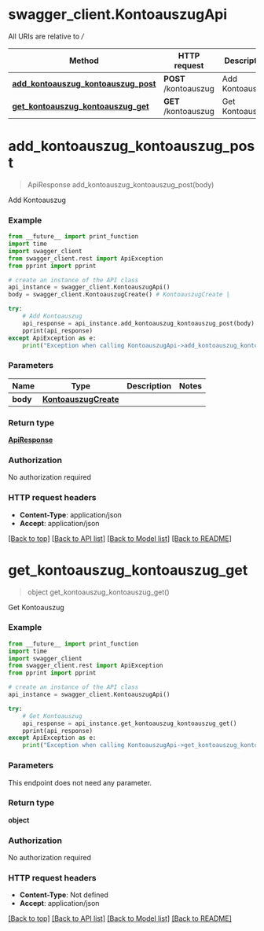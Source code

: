 # swagger_client.KontoauszugApi

All URIs are relative to */*

Method | HTTP request | Description
------------- | ------------- | -------------
[**add_kontoauszug_kontoauszug_post**](KontoauszugApi.md#add_kontoauszug_kontoauszug_post) | **POST** /kontoauszug | Add Kontoauszug
[**get_kontoauszug_kontoauszug_get**](KontoauszugApi.md#get_kontoauszug_kontoauszug_get) | **GET** /kontoauszug | Get Kontoauszug

# **add_kontoauszug_kontoauszug_post**
> ApiResponse add_kontoauszug_kontoauszug_post(body)

Add Kontoauszug

### Example
```python
from __future__ import print_function
import time
import swagger_client
from swagger_client.rest import ApiException
from pprint import pprint

# create an instance of the API class
api_instance = swagger_client.KontoauszugApi()
body = swagger_client.KontoauszugCreate() # KontoauszugCreate | 

try:
    # Add Kontoauszug
    api_response = api_instance.add_kontoauszug_kontoauszug_post(body)
    pprint(api_response)
except ApiException as e:
    print("Exception when calling KontoauszugApi->add_kontoauszug_kontoauszug_post: %s\n" % e)
```

### Parameters

Name | Type | Description  | Notes
------------- | ------------- | ------------- | -------------
 **body** | [**KontoauszugCreate**](KontoauszugCreate.md)|  | 

### Return type

[**ApiResponse**](ApiResponse.md)

### Authorization

No authorization required

### HTTP request headers

 - **Content-Type**: application/json
 - **Accept**: application/json

[[Back to top]](#) [[Back to API list]](../README.md#documentation-for-api-endpoints) [[Back to Model list]](../README.md#documentation-for-models) [[Back to README]](../README.md)

# **get_kontoauszug_kontoauszug_get**
> object get_kontoauszug_kontoauszug_get()

Get Kontoauszug

### Example
```python
from __future__ import print_function
import time
import swagger_client
from swagger_client.rest import ApiException
from pprint import pprint

# create an instance of the API class
api_instance = swagger_client.KontoauszugApi()

try:
    # Get Kontoauszug
    api_response = api_instance.get_kontoauszug_kontoauszug_get()
    pprint(api_response)
except ApiException as e:
    print("Exception when calling KontoauszugApi->get_kontoauszug_kontoauszug_get: %s\n" % e)
```

### Parameters
This endpoint does not need any parameter.

### Return type

**object**

### Authorization

No authorization required

### HTTP request headers

 - **Content-Type**: Not defined
 - **Accept**: application/json

[[Back to top]](#) [[Back to API list]](../README.md#documentation-for-api-endpoints) [[Back to Model list]](../README.md#documentation-for-models) [[Back to README]](../README.md)

